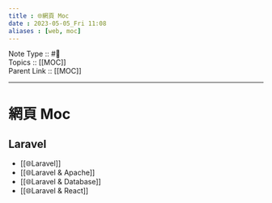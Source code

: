 ```yaml
---
title : 🌐網頁 Moc
date : 2023-05-05_Fri 11:08
aliases : [web, moc]
---
```

Note Type :: #📘 <br>
Topics :: [[MOC]]<br>
Parent Link :: [[MOC]]<br>

---
# 網頁 Moc
## Laravel
- [[🌐Laravel]]
- [[🌐Laravel & Apache]]
- [[🌐Laravel & Database]]
- [[🌐Laravel & React]]